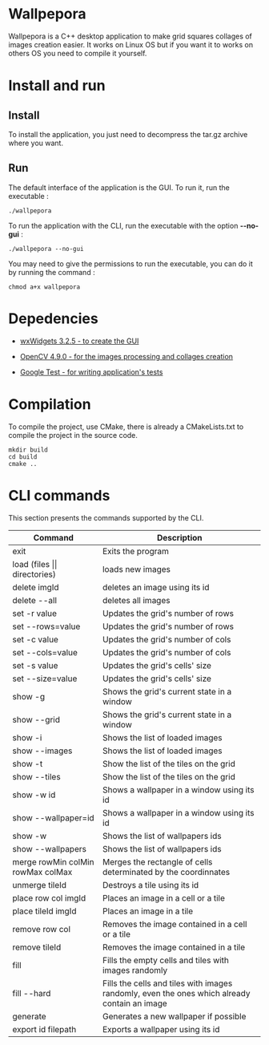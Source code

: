 # Wallpepora
Wallpepora is a C++ desktop application to make grid squares collages of images creation easier. It works on Linux OS but if you want it to works on
others OS you need to compile it yourself.

# Install and run 
## Install
To install the application, you just need to decompress the tar.gz archive where you want.

## Run
The default interface of the application is the GUI. To run it, run the executable :

    ./wallpepora

To run the application with the CLI, run the executable with the option **--no-gui** :

    ./wallpepora --no-gui

You may need to give the permissions to run the executable, you can do it by running the command :

    chmod a+x wallpepora

# Depedencies

* [wxWidgets 3.2.5 - to create the GUI](https://github.com/wxWidgets/wxWidgets)

* [OpenCV 4.9.0 - for the images processing and collages creation](https://github.com/opencv/opencv)

* [Google Test - for writing application's tests](https://github.com/google/googletest)

# Compilation

To compile the project, use CMake, there is already a CMakeLists.txt to compile the project in the source code.

    mkdir build
    cd build
    cmake ..

# CLI commands
This section presents the commands supported by the CLI.

|Command | Description|
| --- | ---- |
|exit | Exits the program |
|load (files \|\| directories) | loads new images |
|delete imgId | deletes an image using its id |
|delete --all | deletes all images |
|set -r value| Updates the grid's number of rows |
|set --rows=value | Updates the grid's number of rows |
|set -c value | Updates the grid's number of cols |
|set --cols=value | Updates the grid's number of cols |
|set -s value | Updates the grid's cells' size |
|set --size=value | Updates the grid's cells' size |
|show -g | Shows the grid's current state in a window |
|show --grid | Shows the grid's current state in a window |
|show -i | Shows the list of loaded images |
|show --images| Shows the list of loaded images |
|show -t | Show the list of the tiles on the grid |
|show --tiles | Show the list of the tiles on the grid |
|show -w id | Shows a wallpaper in a window using its id |
|show --wallpaper=id | Shows a wallpaper in a window using its id |
|show -w | Shows the list of wallpapers ids |
|show --wallpapers | Shows the list of wallpapers ids |
|merge rowMin colMin rowMax colMax | Merges the rectangle of cells determinated by the coordinnates |
|unmerge tileId | Destroys a tile using its id |
|place row col imgId | Places an image in a cell or a tile |
|place tileId imgId | Places an image in a tile |
|remove row col | Removes the image contained in a cell or a tile |
remove tileId | Removes the image contained in a tile |
|fill | Fills the empty cells and tiles with images randomly |
|fill --hard | Fills the cells and tiles with images randomly, even the ones which already contain an image |
|generate | Generates a new wallpaper if possible |
|export id filepath | Exports a wallpaper using its id |
